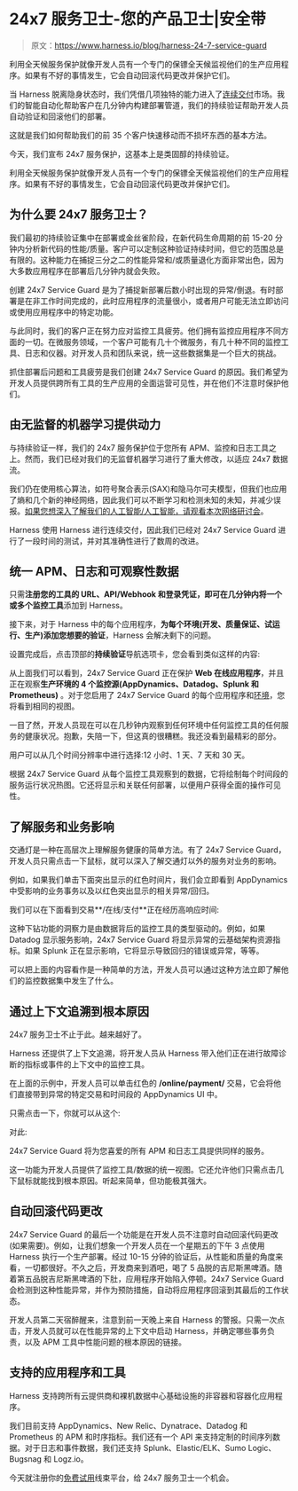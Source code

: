 # 24x7 服务卫士-您的产品卫士|安全带

> 原文：<https://www.harness.io/blog/harness-24-7-service-guard>

利用全天候服务保护就像开发人员有一个专门的保镖全天候监视他们的生产应用程序。如果有不好的事情发生，它会自动回滚代码更改并保护它们。

当 Harness 脱离隐身状态时，我们凭借几项独特的能力进入了[连续交付](https://harness.io/blog/what-is-continuous-delivery/)市场。我们的智能自动化帮助客户在几分钟内构建部署管道，我们的持续验证帮助开发人员自动验证和回滚他们的部署。

这就是我们如何帮助我们的前 35 个客户快速移动而不损坏东西的基本方法。

今天，我们宣布 24x7 服务保护，这基本上是类固醇的持续验证。

利用全天候服务保护就像开发人员有一个专门的保镖全天候监视他们的生产应用程序。如果有不好的事情发生，它会自动回滚代码更改并保护它们。

## 为什么要 24x7 服务卫士？

我们最初的持续验证集中在部署或金丝雀阶段，在新代码生命周期的前 15-20 分钟内分析新代码的性能/质量。客户可以定制这种验证持续时间，但它的范围总是有限的。这种能力在捕捉三分之二的性能异常和/或质量退化方面非常出色，因为大多数应用程序在部署后几分钟内就会失败。

创建 24x7 Service Guard 是为了捕捉新部署后数小时出现的异常/倒退。有时部署是在非工作时间完成的，此时应用程序的流量很小，或者用户可能无法立即访问或使用应用程序中的特定功能。

与此同时，我们的客户正在努力应对监控工具疲劳。他们拥有监控应用程序不同方面的一切。在微服务领域，一个客户可能有几十个微服务，有几十种不同的监控工具、日志和仪器。对开发人员和团队来说，统一这些数据集是一个巨大的挑战。

抓住部署后问题和工具疲劳是我们创建 24x7 Service Guard 的原因。我们希望为开发人员提供跨所有工具的生产应用的全面运营可见性，并在他们不注意时保护他们。

## 由无监督的机器学习提供动力

与持续验证一样，我们的 24x7 服务保护位于您所有 APM、监控和日志工具之上。然而，我们已经对我们的无监督机器学习进行了重大修改，以适应 24x7 数据流。

我们仍在使用核心算法，如符号聚合表示(SAX)和隐马尔可夫模型，但我们也应用了熵和几个新的神经网络，因此我们可以不断学习和检测未知的未知，并减少误报。[如果您想深入了解我们的人工智能/人工智能，请观看本次网络研讨会](https://www.youtube.com/watch?v=ZO5otWQ4PIc)。

Harness 使用 Harness 进行连续交付，因此我们已经对 24x7 Service Guard 进行了一段时间的测试，并对其准确性进行了数周的改进。

## 统一 APM、日志和可观察性数据

只需**注册您的工具的 URL、API/Webhook 和登录凭证，即可在几分钟内将一个或多个监控工具**添加到 Harness。

接下来，对于 Harness 中的每个应用程序，**为每个环境(开发、质量保证、试运行、生产)添加您想要的验证**，Harness 会解决剩下的问题。

设置完成后，点击顶部的**持续验证**导航选项卡，您会看到类似这样的内容:

从上面我们可以看到，24x7 Service Guard 正在保护 **Web 在线应用程序**，并且正在观察**生产环境的 4 个监控源(AppDynamics、Datadog、Splunk 和 Prometheus)** 。对于您启用了 24x7 Service Guard 的每个应用程序和[环境](https://harness.io/blog/deployment-environments/)，您将看到相同的视图。

一目了然，开发人员现在可以在几秒钟内观察到任何环境中任何监控工具的任何服务的健康状况。抱歉，失陪一下，但这真的很糟糕。我还没看到最精彩的部分。

用户可以从几个时间分辨率中进行选择:12 小时、1 天、7 天和 30 天。

根据 24x7 Service Guard 从每个监控工具观察到的数据，它将绘制每个时间段的服务运行状况热图。它还将显示和关联任何部署，以便用户获得全面的操作可见性。

## 了解服务和业务影响

交通灯是一种在高层次上理解服务健康的简单方法。有了 24x7 Service Guard，开发人员只需点击一下鼠标，就可以深入了解交通灯以外的服务对业务的影响。

例如，如果我们单击下面突出显示的红色时间片，我们会立即看到 AppDynamics 中受影响的业务事务以及以红色突出显示的相关异常/回归。

我们可以在下面看到交易**/在线/支付**正在经历高响应时间:

这种下钻功能的洞察力是由数据背后的监控工具的类型驱动的。例如，如果 Datadog 显示服务影响，24x7 Service Guard 将显示异常的云基础架构资源指标。如果 Splunk 正在显示影响，它将显示导致回归的错误或异常，等等。

可以把上面的内容看作是一种简单的方法，开发人员可以通过这种方法立即了解他们的监控数据集中发生了什么。

## 通过上下文追溯到根本原因

24x7 服务卫士不止于此。越来越好了。

Harness 还提供了上下文追溯，将开发人员从 Harness 带入他们正在进行故障诊断的指标或事件的上下文中的监控工具。

在上面的示例中，开发人员可以单击红色的 **/online/payment/** 交易，它会将他们直接带到异常的特定交易和时间段的 AppDynamics UI 中。

只需点击一下，你就可以从这个:

对此:

24x7 Service Guard 将为您喜爱的所有 APM 和日志工具提供同样的服务。

这一功能为开发人员提供了监控工具/数据的统一视图。它还允许他们只需点击几下鼠标就能找到根本原因。听起来简单，但功能极其强大。

## 自动回滚代码更改

24x7 Service Guard 的最后一个功能是在开发人员不注意时自动回滚代码更改(如果需要)。例如，让我们想象一个开发人员在一个星期五的下午 3 点使用 Harness 执行一个生产部署。经过 10-15 分钟的验证后，从性能和质量的角度来看，一切都很好。不久之后，开发商来到酒吧，喝了 5 品脱的吉尼斯黑啤酒。随着第五品脱吉尼斯黑啤酒的下肚，应用程序开始陷入停顿。24x7 Service Guard 会检测到这种性能异常，并作为预防措施，自动将应用程序回滚到其最后的工作状态。

开发人员第二天宿醉醒来，注意到前一天晚上来自 Harness 的警报。只需一次点击，开发人员就可以在性能异常的上下文中启动 Harness，并确定哪些事务负责，以及 APM 工具中性能问题的根本原因的链接。

## 支持的应用程序和工具

Harness 支持跨所有云提供商和裸机数据中心基础设施的非容器和容器化应用程序。

我们目前支持 AppDynamics、New Relic、Dynatrace、Datadog 和 Prometheus 的 APM 和时序指标。我们还有一个 API 来支持定制的时间序列数据。对于日志和事件数据，我们还支持 Splunk、Elastic/ELK、Sumo Logic、Bugsnag 和 Logz.io。

今天就注册你的[免费试用](https://app.harness.io/auth/#/signup)线束平台，给 24x7 服务卫士一个机会。
